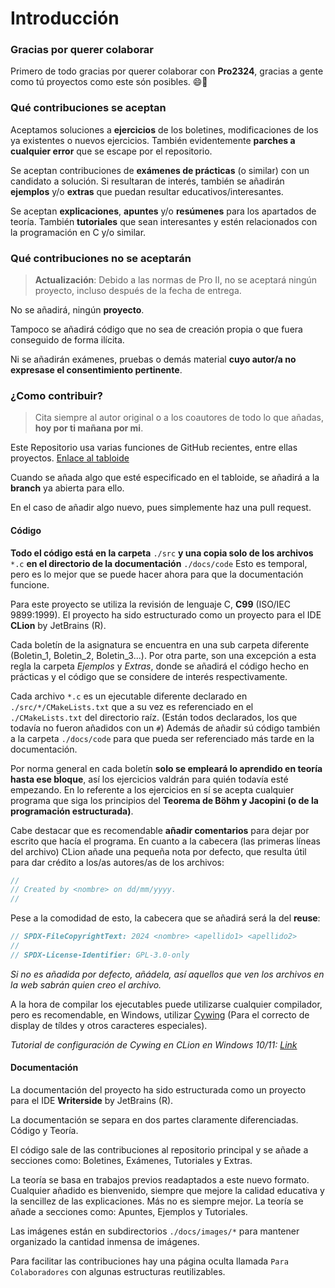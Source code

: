 <!--
SPDX-FileCopyrightText: 2024 Pablo Portas López

SPDX-License-Identifier: GPL-3.0-only
-->

# Introducción

### Gracias por querer colaborar

Primero de todo gracias por querer colaborar con **Pro2324**, gracias a gente como tú proyectos como este són posibles.
😄🥰

### Qué contribuciones se aceptan

Aceptamos soluciones a **ejercicios** de los boletines, modificaciones de los ya existentes o nuevos ejercicios. También
evidentemente **parches a cualquier error** que se escape por el repositorio.

Se aceptan contribuciones de **exámenes de prácticas** (o similar) con un candidato a solución. Si resultaran de
interés, también se añadirán **ejemplos** y/o **extras** que puedan resultar educativos/interesantes.

Se aceptan **explicaciones**, **apuntes** y/o **resúmenes** para los apartados de teoría. También **tutoriales** que
sean interesantes y estén relacionados con la programación en C y/o similar.

### Qué contribuciones no se aceptarán

> **Actualización**: Debido a las normas de Pro II, no se aceptará ningún proyecto, incluso después de la fecha de entrega.

No se añadirá, ningún **proyecto**.

Tampoco se añadirá código que no sea de creación propia o que fuera conseguido de forma ilícita.

Ni se añadirán exámenes, pruebas o demás material **cuyo autor/a no expresase el consentimiento pertinente**.

### ¿Como contribuir?

> Cita siempre al autor original o a los coautores de todo lo que añadas, **hoy por ti mañana por mi**.

Este Repositorio usa varias funciones de GitHub recientes, entre ellas proyectos. [Enlace al tabloide](https://github.com/users/TeenBiscuits/projects/1)

Cuando se añada algo que esté especificado en el tabloide, se añadirá a la **branch** ya abierta para ello.

En el caso de añadir algo nuevo, pues simplemente haz una pull request.

#### Código

**Todo el código está en la carpeta** ``./src`` **y una copia solo de los archivos** ``*.c`` **en el directorio de la
documentación** ``./docs/code`` Esto es temporal, pero es lo mejor que se puede hacer ahora para que la documentación
funcione.

Para este proyecto se utiliza la revisión de lenguaje C, **C99** (ISO/IEC 9899:1999). El proyecto ha sido estructurado
como un proyecto para el IDE **CLion** by JetBrains (R).

Cada boletín de la asignatura se encuentra en una sub carpeta diferente (Boletin_1, Boletin_2, Boletin_3...). Por otra
parte, son una excepción a esta regla la carpeta *Ejemplos* y *Extras*, donde se añadirá el código hecho en prácticas y
el código que se considere de interés respectivamente.

Cada archivo ```*.c``` es un ejecutable diferente declarado en ``./src/*/CMakeLists.txt`` que a su vez es referenciado
en el ``./CMakeLists.txt`` del directorio raíz. (Están todos declarados, los que todavía no fueron añadidos con
un ``#``) Además de añadir sú código también a la carpeta ``./docs/code`` para que pueda ser referenciado más tarde en
la documentación.

Por norma general en cada boletín **solo se empleará lo aprendido en teoría hasta ese bloque**, así los ejercicios
valdrán
para quién todavía esté empezando. En lo referente a los ejercicios en sí se acepta cualquier programa que siga los
principios del **Teorema de Böhm y Jacopini (o de la programación estructurada)**.

Cabe destacar que es recomendable **añadir comentarios** para dejar por escrito que hacía el programa. En cuanto a la
cabecera (las primeras líneas del archivo) CLion añade una pequeña nota por defecto, que resulta útil para dar crédito a
los/as autores/as de los archivos:

```C
//
// Created by <nombre> on dd/mm/yyyy.
//
```

Pese a la comodidad de esto, la cabecera que se añadirá será la del **reuse**:

```C
// SPDX-FileCopyrightText: 2024 <nombre> <apellido1> <apellido2>
//
// SPDX-License-Identifier: GPL-3.0-only
```

_Si no es añadida por defecto, añádela, así aquellos que ven los archivos en la web sabrán quien creo el archivo._

A la hora de compilar los ejecutables puede utilizarse cualquier compilador, pero es recomendable, en Windows,
utilizar [Cywing](https://www.cygwin.com) (Para el correcto de display de tíldes y otros caracteres especiales).

*Tutorial de configuración de Cywing en CLion en Windows
10/11: [Link](https://www.jetbrains.com/help/clion/quick-tutorial-on-configuring-clion-on-windows.html#Cygwin)*

#### Documentación

La documentación del proyecto ha sido estructurada como un proyecto para el IDE **Writerside** by JetBrains (R).

La documentación se separa en dos partes claramente diferenciadas. Código y Teoría.

El código sale de las contribuciones al repositorio principal y se añade a secciones como: Boletines, Exámenes,
Tutoriales y Extras.

La teoría se basa en trabajos previos readaptados a este nuevo formato. Cualquier añadido es bienvenido, siempre que
mejore la calidad educativa y la sencillez de las explicaciones. Más no es siempre mejor. La teoría se añade a secciones
como: Apuntes, Ejemplos y Tutoriales.

Las imágenes están en subdirectorios ``./docs/images/*`` para mantener organizado la cantidad inmensa de imágenes.

Para facilitar las contribuciones hay una página oculta llamada ``Para Colaboradores`` con algunas estructuras
reutilizables.